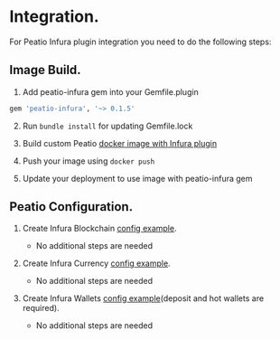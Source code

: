 # Integration.

For Peatio Infura plugin integration you need to do the following steps:

## Image Build.

1. Add peatio-infura gem into your Gemfile.plugin
```ruby
gem 'peatio-infura', '~> 0.1.5'
```

2. Run `bundle install` for updating Gemfile.lock

3. Build custom Peatio [docker image with Infura plugin](https://github.com/rubykube/peatio/blob/master/docs/plugins.md#build)

4. Push your image using `docker push`

5. Update your deployment to use image with peatio-infura gem

## Peatio Configuration.

1. Create Infura Blockchain [config example](../config/blockchains.yml).
    * No additional steps are needed

2. Create Infura Currency [config example](../config/currencies.yml).
    * No additional steps are needed

3. Create Infura Wallets [config example](../config/wallets.yml)(deposit and hot wallets are required).
    * No additional steps are needed
